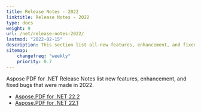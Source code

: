 ```yaml
---
title: Release Notes - 2022
linktitle: Release Notes - 2022
type: docs
weight: 9
url: /net/release-notes-2022/
lastmod: "2022-02-15"
description: This section list all-new features, enhancement, and fixed bugs by Aspose.PDF for .NET library in 2022.
sitemap:
    changefreq: "weekly"
    priority: 0.7
---
```


Aspose PDF for .NET Release Notes list new features, enhancement, and fixed bugs that were made in 2022.

- [Aspose.PDF for .NET 22.2](/pdf/net/aspose-pdf-for-net-22-2-release-notes/)
- [Aspose.PDF for .NET 22.1](/pdf/net/aspose-pdf-for-net-22-1-release-notes/)


